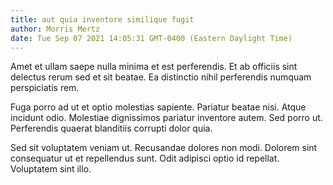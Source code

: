 ```yaml
---
title: aut quia inventore similique fugit
author: Morris Mertz
date: Tue Sep 07 2021 14:05:31 GMT-0400 (Eastern Daylight Time)
---
```

Amet et ullam saepe nulla minima et est perferendis. Et ab officiis sint delectus rerum sed et sit beatae. Ea distinctio nihil perferendis numquam perspiciatis rem.

 Fuga porro ad ut et optio molestias sapiente. Pariatur beatae nisi. Atque incidunt odio. Molestiae dignissimos pariatur inventore autem. Sed porro ut. Perferendis quaerat blanditiis corrupti dolor quia.

 Sed sit voluptatem veniam ut. Recusandae dolores non modi. Dolorem sint consequatur ut et repellendus sunt. Odit adipisci optio id repellat. Voluptatem sint illo.